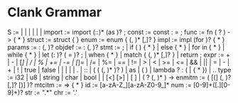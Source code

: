 # Clank Grammar

S       := <import>
         | <const>
         | <func>
         | <struct>
         | <enum>
         | <impl>
         | <trait>
import  := import <id> (::<id>)* (as <id>)? ;
const   := const <id> : <type> = <expr> ;
func    := fn <id> ( <params>? ) -> <type> { <stmt>* }
struct  := struct <id> { <objdef> }
enum    := enum <id> { <enmitm> (, <enmitm>)* [,]? }
impl    := impl <id>  (for <id>)? { <func>* }
params  := <id> : <type> (, <params>)?
objdef  := <id> : <type> (, <objdef>)?
stmt    := <expr> ;
         | if ( <expr> ) { <stmt>* }
         | else { <stmt>* }
         | for <id> in <expr> { <stmt>* }
         | while <expr> { <stmt>* }
         | let <id> (: <type>)? ( = <expr> )? ;
         | when <expr> { <stmt>* }
         | match <expr> { <mtcitm> (, <mtcitm>)* [,]? }
         | return <expr> ;
expr    := <expr> + <expr>
         | <expr> - <expr>
         | <expr> [*] <expr>
         | <expr> / <expr>
         | <expr> % <expr>
         | <expr> += <expr>
         | <expr> -= <expr>
         | <expr> [*]= <expr>
         | <expr> /= <expr>
         | <expr> %= <expr>
         | <expr> == <expr>
         | <expr> != <expr>
         | <expr> > <expr>
         | <expr> < <expr>
         | <expr> >= <expr>
         | <expr> <= <expr>
         | <expr> && <expr>
         | <expr> || <expr>
         | <expr> = <expr>
         | - <expr>
         | + <expr>
         | ! <expr>
         | true
         | false
         | <id>
         | <num>
         | <str>
         | <chr>
         | <expr> . <expr>
         | <expr> :: <expr>
         | <expr> ( (<expr> (, <expr>)* )? )
         | <expr> as <type>
         | ( <expr> )
         | lambda <params>? : (<expr> | { <stmt>* })
         | <expr> .. <expr>
type    := i32
         | u8
         | string
         | char
         | bool
         | <id>
         | <id> [<] <type> [>]
         | \[ <type> \]
         | ( <type>? (, <type>)* ) -> <type>
enmitm  := <id> ( [(] <type> (, <type>)? [,]? [)] )?
mtcitm  := <expr> => { <stmt>* }
id      := [a-zA-Z_][a-zA-Z0-9_]*
num     := [0-9]+([.][0-9]+)?
str     := ".*"
chr     := '.'
